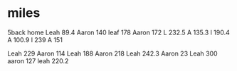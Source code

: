 # miles

5back home
Leah 89.4
Aaron 140
leaf 178
Aaron 172
L 232.5
A 135.3
l 190.4
A 100.9
l 239
A 151

Leah 229
Aaron 114
Leah 188
Aaron 218
Leah 242.3
Aaron 23
Leah 300
aaron 127
leah 220.2
